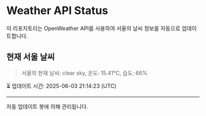
# Weather API Status

이 리포지토리는 OpenWeather API를 사용하여 서울의 날씨 정보를 자동으로 업데이트합니다.

## 현재 서울 날씨
> 서울의 현재 날씨: clear sky, 온도: 15.41°C, 습도: 66%

⏳ 업데이트 시간: 2025-06-03 21:14:23 (UTC)

---
자동 업데이트 봇에 의해 관리됩니다.
